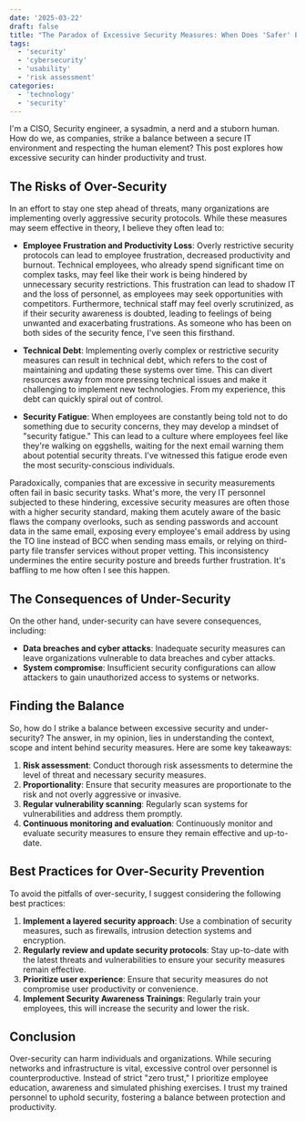 ```yaml
---
date: '2025-03-22'
draft: false
title: "The Paradox of Excessive Security Measures: When Does 'Safer' Become 'Overkill'?"
tags:
  - 'security'
  - 'cybersecurity'
  - 'usability'
  - 'risk assessment'
categories:
  - 'technology'
  - 'security'
---
```


I'm a CISO, Security engineer, a sysadmin, a nerd and a stuborn human. How do we, as companies, strike a balance between a secure IT environment and respecting the human element? This post explores how excessive security can hinder productivity and trust.

## The Risks of Over-Security
In an effort to stay one step ahead of threats, many organizations are implementing overly aggressive security protocols. While these measures may seem effective in theory, I believe they often lead to:
  * **Employee Frustration and Productivity Loss**: Overly restrictive security protocols can lead to employee frustration, decreased productivity and burnout. Technical employees, who already spend significant time on complex tasks, may feel like their work is being hindered by unnecessary security restrictions. This frustration can lead to shadow IT and the loss of personnel, as employees may seek opportunities with competitors. Furthermore, technical staff may feel overly scrutinized, as if their security awareness is doubted, leading to feelings of being unwanted and exacerbating frustrations. As someone who has been on both sides of the security fence, I've seen this firsthand.

  * **Technical Debt**: Implementing overly complex or restrictive security measures can result in technical debt, which refers to the cost of maintaining and updating these systems over time. This can divert resources away from more pressing technical issues and make it challenging to implement new technologies. From my experience, this debt can quickly spiral out of control.

  * **Security Fatigue**: When employees are constantly being told not to do something due to security concerns, they may develop a mindset of "security fatigue." This can lead to a culture where employees feel like they're walking on eggshells, waiting for the next email warning them about potential security threats. I've witnessed this fatigue erode even the most security-conscious individuals.

Paradoxically, companies that are excessive in security measurements often fail in basic security tasks. What's more, the very IT personnel subjected to these hindering, excessive security measures are often those with a higher security standard, making them acutely aware of the basic flaws the company overlooks, such as sending passwords and account data in the same email, exposing every employee's email address by using the TO line instead of BCC when sending mass emails, or relying on third-party file transfer services without proper vetting. This inconsistency undermines the entire security posture and breeds further frustration. It's baffling to me how often I see this happen.

## The Consequences of Under-Security
On the other hand, under-security can have severe consequences, including:
*   **Data breaches and cyber attacks**: Inadequate security measures can leave organizations vulnerable to data breaches and cyber attacks.
*   **System compromise**: Insufficient security configurations can allow attackers to gain unauthorized access to systems or networks.

## Finding the Balance
So, how do I strike a balance between excessive security and under-security? The answer, in my opinion, lies in understanding the context, scope and intent behind security measures. Here 
are some key takeaways:
1.  **Risk assessment**: Conduct thorough risk assessments to determine the level of threat and necessary security measures.
2.  **Proportionality**: Ensure that security measures are proportionate to the risk and not overly aggressive or invasive.
3.  **Regular vulnerability scanning**: Regularly scan systems for vulnerabilities and address them promptly.
4.  **Continuous monitoring and evaluation**: Continuously monitor and evaluate security measures to ensure they remain effective and up-to-date.

## Best Practices for Over-Security Prevention
To avoid the pitfalls of over-security, I suggest considering the following best practices:
1.  **Implement a layered security approach**: Use a combination of security measures, such as firewalls, intrusion detection systems and encryption.
2.  **Regularly review and update security protocols**: Stay up-to-date with the latest threats and vulnerabilities to ensure your security measures remain effective.
3.  **Prioritize user experience**: Ensure that security measures do not compromise user productivity or convenience.
4.  **Implement Security Awareness Trainings**: Regularly train your employees, this will increase the security and lower the risk.

## Conclusion
Over-security can harm individuals and organizations. While securing networks and infrastructure is vital, excessive control over personnel is counterproductive. Instead of strict "zero trust," I prioritize employee education, awareness and simulated phishing exercises. I trust my trained personnel to uphold security, fostering a balance between protection and productivity.
